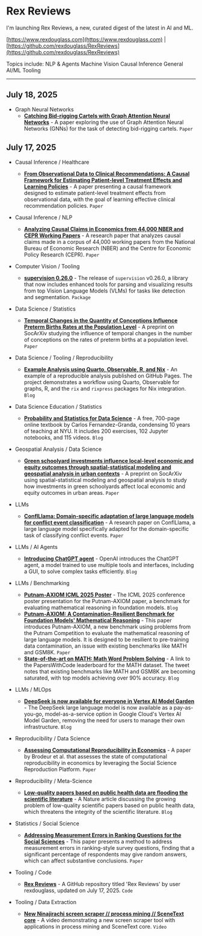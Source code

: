 # Rex Reviews

I'm launching Rex Reviews, a new, curated digest of the latest in AI and ML.

[https://www.rexdouglass.com](https://www.rexdouglass.com) | [https://github.com/rexdouglass/RexReviews](https://github.com/rexdouglass/RexReviews)

Topics include: NLP & Agents 	 Machine Vision  Causal Inference 	 General AI/ML Tooling

---

## July 18, 2025

* Graph Neural Networks
    - **[Catching Bid-rigging Cartels with Graph Attention Neural Networks](https://arxiv.org/abs/2507.12369)** - A paper exploring the use of Graph Attention Neural Networks (GNNs) for the task of detecting bid-rigging cartels. `Paper`

## July 17, 2025

* Causal Inference / Healthcare
    - **[From Observational Data to Clinical Recommendations: A Causal Framework for Estimating Patient-level Treatment Effects and Learning Policies](https://arxiv.org/abs/2507.11381)** - A paper presenting a causal framework designed to estimate patient-level treatment effects from observational data, with the goal of learning effective clinical recommendation policies. `Paper`

* Causal Inference / NLP
    - **[Analyzing Causal Claims in Economics from 44,000 NBER and CEPR Working Papers](https://arxiv.org/abs/2501.06873)** - A research paper that analyzes causal claims made in a corpus of 44,000 working papers from the National Bureau of Economic Research (NBER) and the Centre for Economic Policy Research (CEPR). `Paper`

* Computer Vision / Tooling
    - **[supervision 0.26.0](https://github.com/roboflow/supervision)** - The release of `supervision` v0.26.0, a library that now includes enhanced tools for parsing and visualizing results from top Vision Language Models (VLMs) for tasks like detection and segmentation. `Package`

* Data Science / Statistics
    - **[Temporal Changes in the Quantity of Conceptions Influence Preterm Births Rates at the Population Level](https://osf.io/cmr58_v2/)** - A preprint on SocArXiv studying the influence of temporal changes in the number of conceptions on the rates of preterm births at a population level. `Paper`

* Data Science / Tooling / Reproducibility
    - **[Example Analysis using Quarto, Observable, R, and Nix](https://b-rodrigues.github.io/research_outputs_analysis/)** - An example of a reproducible analysis published on GitHub Pages. The project demonstrates a workflow using Quarto, Observable for graphs, R, and the `rix` and `rixpress` packages for Nix integration. `Blog`

* Data Science Education / Statistics
    - **[Probability and Statistics for Data Science](https://www.ps4ds.net/)** - A free, 700-page online textbook by Carlos Fernandez-Granda, condensing 10 years of teaching at NYU. It includes 200 exercises, 102 Jupyter notebooks, and 115 videos. `Blog`

* Geospatial Analysis / Data Science
    - **[Green schoolyard investments influence local-level economic and equity outcomes through spatial-statistical modeling and geospatial analysis in urban contexts](https://osf.io/td9bm_v1/)** - A preprint on SocArXiv using spatial-statistical modeling and geospatial analysis to study how investments in green schoolyards affect local economic and equity outcomes in urban areas. `Paper`

* LLMs
    - **[ConflLlama: Domain-specific adaptation of large language models for conflict event classification](https://journals.sagepub.com/doi/full/10.1177/20531680251356282)** - A research paper on ConflLlama, a large language model specifically adapted for the domain-specific task of classifying conflict events. `Paper`

* LLMs / AI Agents
    - **[Introducing ChatGPT agent](https://openai.com/index/introducing-chatgpt-agent/)** - OpenAI introduces the ChatGPT agent, a model trained to use multiple tools and interfaces, including a GUI, to solve complex tasks efficiently. `Blog`

* LLMs / Benchmarking
    - **[Putnam-AXIOM ICML 2025 Poster](https://icml.cc/virtual/2025/poster/44232)** - The ICML 2025 conference poster presentation for the Putnam-AXIOM paper, a benchmark for evaluating mathematical reasoning in foundation models. `Blog`
    - **[Putnam-AXIOM: A Contamination-Resilient Benchmark for Foundation Models' Mathematical Reasoning](https://openreview.net/forum?id=kqj2Cn3Sxr)** - This paper introduces Putnam-AXIOM, a new benchmark using problems from the Putnam Competition to evaluate the mathematical reasoning of large language models. It is designed to be resilient to pre-training data contamination, an issue with existing benchmarks like MATH and GSM8K. `Paper`
    - **[State-of-the-art on MATH: Math Word Problem Solving](https://paperswithcode.com/sota/math-word-problem-solving-on-math)** - A link to the PapersWithCode leaderboard for the MATH dataset. The tweet notes that existing benchmarks like MATH and GSM8K are becoming saturated, with top models achieving over 90% accuracy. `Blog`

* LLMs / MLOps
    - **[DeepSeek is now available for everyone in Vertex AI Model Garden](https://cloud.google.com/blog/products/ai-machine-learning/deepseek-r1-is-available-for-everyone-in-vertex-ai-model-garden/)** - The DeepSeek large language model is now available as a pay-as-you-go, model-as-a-service option in Google Cloud's Vertex AI Model Garden, removing the need for users to manage their own infrastructure. `Blog`

* Reproducibility / Data Science
    - **[Assessing Computational Reproducibility in Economics](https://www.nber.org/papers/w33753)** - A paper by Brodeur et al. that assesses the state of computational reproducibility in economics by leveraging the Social Science Reproduction Platform. `Paper`

* Reproducibility / Meta-Science
    - **[Low-quality papers based on public health data are flooding the scientific literature](https://www.nature.com/articles/d41586-025-02241-2)** - A Nature article discussing the growing problem of low-quality scientific papers based on public health data, which threatens the integrity of the scientific literature. `Blog`

* Statistics / Social Science
    - **[Addressing Measurement Errors in Ranking Questions for the Social Sciences](https://www.cambridge.org/core/journals/political-analysis/article/addressing-measurement-errors-in-ranking-questions-for-the-social-sciences/6960C9B762A182E2C5C064E4F32D26AD)** - This paper presents a method to address measurement errors in ranking-style survey questions, finding that a significant percentage of respondents may give random answers, which can affect substantive conclusions. `Paper`

* Tooling / Code
    - **[Rex Reviews](https://github.com/rexdouglass/RexReviews)** - A GitHub repository titled 'Rex Reviews' by user rexdouglass, updated on July 17, 2025. `Code`

* Tooling / Data Extraction
    - **[New Ninajirachi screen scraper // process mining // SceneText core](https://www.youtube.com/watch?v=p2ZdeIKJA8c&feature=youtu.be)** - A video demonstrating a new screen scraper tool with applications in process mining and SceneText core. `Video`

